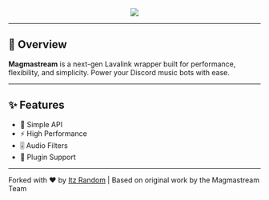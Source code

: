 <div align="center">
  <img src="https://capsule-render.vercel.app/api?type=waving&color=gradient&height=300&section=header&text=Magmastream&fontSize=90&fontAlignY=35&animation=twinkling&fontColor=gradient&desc=Next-Generation%20Lavalink%20Wrapper&descSize=25&descAlignY=60" />
</div>

---

## 🎵 Overview

**Magmastream** is a next-gen Lavalink wrapper built for performance, flexibility, and simplicity. Power your Discord music bots with ease.

---

## ✨ Features

- 🎯 Simple API  
- ⚡ High Performance  
- 🎚️ Audio Filters  
- 🔌 Plugin Support  

---

Forked with ❤️ by <a href="https://github.com/ItzRandom23">Itz Random</a> | Based on original work by the Magmastream Team

